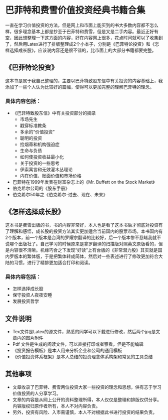 # 巴菲特和费雪价值投资经典书籍合集
一直在学习价值投资的方法，但是网上和市面上能买到的书大多数内容都不怎么样，很多理念基本上都是抄至于巴菲特和费雪，但是又是二手内容。最近正好有空，因此想整理一下这方面的内容，好在内容网上很多，花点时间就可以了收集到了，然后用Latex进行了排版整理成2个小本子，分别是《巴菲特论投资》和《怎样选择成长股》，应该说内容还是很不错的，比市面上的大部分书籍都要完整。
## 《巴菲特论投资》
这本书是属于我自己整理的，主要以巴菲特致股东信中有关投资的内容基础上，我添加了一些个人认为比较好的篇幅，使得可以更加完整的理解巴菲特的理念。
### 具体内容包括：

- 《巴菲特致股东信》中有关投资部分的摘录
  - 市场先生
  - 戳穿标准教条
  - 多余的“价值投资”
  - 聪明的投资
  - 捡烟蒂和机构强迫症
  - 生命与负债
  - 如何使投资收益最小化
  - 关于投资的一些思考
  - 伊索寓言和无效灌木丛理论
  - 内在价值、账面价值和市场价格
- 巴菲特在1999年发表在财富杂志上的《Mr. Buffett on the Stock Market》
- 伯克希尔公司的《股东手册》
- 伯克希尔50年之《伯克希尔-过去、现在、未来》
## 《怎样选择成长股》
这本书是费雪出版的书，书的内容非常好，本人也是看了这本书后才彻底对投资有了理解和感悟，成长股的投资方法其实更加适合当前国内的股票市场。本书国内有2个版本，前一个版本是台湾的罗耀宗翻译的比较好，后一个版本惨不忍睹我就不说哪个出版社了。自己学习的时候原来是拿罗翻译的扫描版对照英文原版看的，但是内容很不清晰。机缘巧合之下发现“好读”上有台版的《非常潜力股》其实就是国内罗版本的繁体版，于是把繁体转成简体，然后对一些表述进行了修改更加符合大陆的习惯，进行了精排更加适合打印和阅读。
### 具体内容包括：
- 怎样选择成长股
- 保守投资人夜夜安睡
- 发展投资哲学

## 文件说明

- Tex文件是Latex的源文件，熟悉的同学可以下载进行修改，然后两个jpg是文章内的图片附件
- Pdf 文件是生成的阅读文件，可以直接打印或者察看，但是不能编辑
- 《投资报告模板》是本人用来分析企业和公司的通用模板
- 《价值投资体系框架》是本人总结的投资理念体系构架和常见的工具总结

## 其他事项

- 文章收录了巴菲特、费雪两位投资大家一些投资的理念和思想，供有志于学习价值投资的人分享学习。
- 文章的内容是从网上公开的资料整理所得，本人仅仅是整理和排版仅供分享。内容版权归原作者所有，本人不对内容负责。
- 另外，投资有风险、入市需谨慎，本人不对根据此书进行投资的结果负责。
